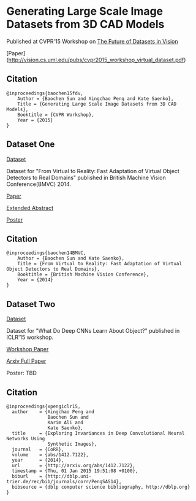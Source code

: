 
Generating Large Scale Image Datasets from 3D CAD Models
========
Published at CVPR'15 Workshop on [The Future of Datasets in Vision](https://sites.google.com/site/cvpr2015futureofdataworkshop/)

[Paper] (http://vision.cs.uml.edu/pubs/cvpr2015_workshop_virtual_dataset.pdf)

Citation
--------------

```
@inproceedings{baochen15fdv,
    Author = {Baochen Sun and Xingchao Peng and Kate Saenko},
    Title = {Generating Large Scale Image Datasets from 3D CAD Models},
    Booktitle = {CVPR Workshop},
    Year = {2015}
}
```

Dataset One
--------------
[Dataset](http://www.cs.uml.edu/~bsun/bmvc14.zip)

Dataset for "From Virtual to Reality: Fast Adaptation of Virtual Object Detectors to Real Domains" published in British Machine Vision Conference(BMVC) 2014.

[Paper](https://github.com/UMassLowell-Vision-Group/bmvc2014/raw/master/bmvc14_paper.pdf)

[Extended Abstract](https://github.com/UMassLowell-Vision-Group/bmvc2014/raw/master/bmvc14_extended_abstract.pdf)

[Poster](https://github.com/UMassLowell-Vision-Group/bmvc2014/raw/master/bmvc14_poster.pdf)

Citation
--------------

```
@inproceedings{baochen14BMVC,
    Author = {Baochen Sun and Kate Saenko},
    Title = {From Virtual to Reality: Fast Adaptation of Virtual Object Detectors to Real Domains},
    Booktitle = {British Machine Vision Conference},
    Year = {2014}
}
```

Dataset Two
--------------
[Dataset](http://www.cs.uml.edu/~xpeng/ICLR2015.zip)

Dataset for "What Do Deep CNNs Learn About Object?" published in ICLR'15 workshop.

[Workshop Paper](http://arxiv.org/abs/1504.02485)

[Arxiv Full Paper](http://arxiv.org/abs/1412.7122)

Poster: TBD

Citation
--------------

```
@inproceedings{xpengiclr15,
  author    = {Xingchao Peng and
               Baochen Sun and
               Karim Ali and
               Kate Saenko},
  title     = {Exploring Invariances in Deep Convolutional Neural Networks Using
               Synthetic Images},
  journal   = {CoRR},
  volume    = {abs/1412.7122},
  year      = {2014},
  url       = {http://arxiv.org/abs/1412.7122},
  timestamp = {Thu, 01 Jan 2015 19:51:08 +0100},
  biburl    = {http://dblp.uni-trier.de/rec/bib/journals/corr/PengSAS14},
  bibsource = {dblp computer science bibliography, http://dblp.org}
}
```
